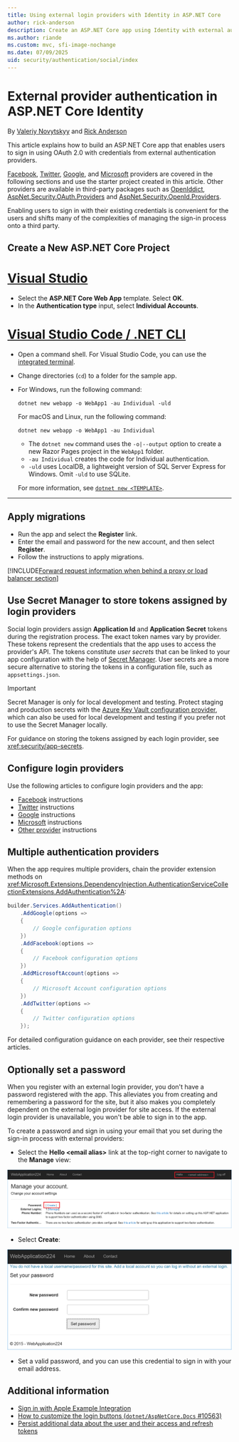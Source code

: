 ```yaml
---
title: Using external login providers with Identity in ASP.NET Core
author: rick-anderson
description: Create an ASP.NET Core app using Identity with external authentication providers such as Facebook, Twitter, Google, and Microsoft.
ms.author: riande
ms.custom: mvc, sfi-image-nochange
ms.date: 07/09/2025
uid: security/authentication/social/index
---
```

# External provider authentication in ASP.NET Core Identity

By [Valeriy Novytskyy](https://github.com/01binary) and [Rick Anderson](https://twitter.com/RickAndMSFT)

This article explains how to build an ASP.NET Core app that enables users to sign in using OAuth 2.0 with credentials from external authentication providers.

[Facebook](xref:security/authentication/facebook-logins), [Twitter](xref:security/authentication/twitter-logins), [Google](xref:security/authentication/google-logins), and [Microsoft](xref:security/authentication/microsoft-logins) providers are covered in the following sections and use the starter project created in this article. Other providers are available in third-party packages such as [OpenIddict](https://documentation.openiddict.com/integrations/web-providers), [AspNet.Security.OAuth.Providers](https://github.com/aspnet-contrib/AspNet.Security.OAuth.Providers) and [AspNet.Security.OpenId.Providers](https://github.com/aspnet-contrib/AspNet.Security.OpenId.Providers).

Enabling users to sign in with their existing credentials is convenient for the users and shifts many of the complexities of managing the sign-in process onto a third party.

## Create a New ASP.NET Core Project

# [Visual Studio](#tab/visual-studio)

* Select the **ASP.NET Core Web App** template. Select **OK**.
* In the **Authentication type** input,  select  **Individual Accounts**.

# [Visual Studio Code / .NET CLI](#tab/visual-studio-code+net-cli)

* Open a command shell. For Visual Studio Code, you can use the [integrated terminal](https://code.visualstudio.com/docs/editor/integrated-terminal).

* Change directories (`cd`) to a folder for the sample app.

* For Windows, run the following command:

  ```dotnetcli
  dotnet new webapp -o WebApp1 -au Individual -uld
  ```

  For macOS and Linux, run the following command:

  ```dotnetcli
  dotnet new webapp -o WebApp1 -au Individual
  ```

  * The `dotnet new` command uses the `-o|--output` option to create a new Razor Pages project in the `WebApp1` folder.
  * `-au Individual` creates the code for Individual authentication.
  * `-uld` uses LocalDB, a lightweight version of SQL Server Express for Windows. Omit `-uld` to use SQLite.

  For more information, see [`dotnet new <TEMPLATE>`](/dotnet/core/tools/dotnet-new).

---

## Apply migrations

* Run the app and select the **Register** link.
* Enter the email and password for the new account, and then select **Register**.
* Follow the instructions to apply migrations.

[!INCLUDE[Forward request information when behind a proxy or load balancer section](includes/forwarded-headers-middleware.md)]

## Use Secret Manager to store tokens assigned by login providers

Social login providers assign **Application Id** and **Application Secret** tokens during the registration process. The exact token names vary by provider. These tokens represent the credentials that the app uses to access the provider's API. The tokens constitute *user secrets* that can be linked to your app configuration with the help of [Secret Manager](xref:security/app-secrets#secret-manager). User secrets are a more secure alternative to storing the tokens in a configuration file, such as `appsettings.json`.

> [!IMPORTANT]
> Secret Manager is only for local development and testing. Protect staging and production secrets with the [Azure Key Vault configuration provider](xref:security/key-vault-configuration), which can also be used for local development and testing if you prefer not to use the Secret Manager locally.

For guidance on storing the tokens assigned by each login provider, see <xref:security/app-secrets>.

## Configure login providers

Use the following articles to configure login providers and the app:

* [Facebook](xref:security/authentication/facebook-logins) instructions
* [Twitter](xref:security/authentication/twitter-logins) instructions
* [Google](xref:security/authentication/google-logins) instructions
* [Microsoft](xref:security/authentication/microsoft-logins) instructions
* [Other provider](xref:security/authentication/otherlogins) instructions

## Multiple authentication providers

When the app requires multiple providers, chain the provider extension methods on <xref:Microsoft.Extensions.DependencyInjection.AuthenticationServiceCollectionExtensions.AddAuthentication%2A>:

```csharp
builder.Services.AddAuthentication()
    .AddGoogle(options =>
    {
        // Google configuration options
    })
    .AddFacebook(options =>
    {
        // Facebook configuration options
    })
    .AddMicrosoftAccount(options =>
    {
        // Microsoft Account configuration options
    })
    .AddTwitter(options =>
    {
        // Twitter configuration options
    });
```

For detailed configuration guidance on each provider, see their respective articles.

## Optionally set a password

When you register with an external login provider, you don't have a password registered with the app. This alleviates you from creating and remembering a password for the site, but it also makes you completely dependent on the external login provider for site access. If the external login provider is unavailable, you won't be able to sign in to the app.

To create a password and sign in using your email that you set during the sign-in process with external providers:

* Select the **Hello &lt;email alias&gt;** link at the top-right corner to navigate to the **Manage** view:

![Web application Manage view](index/_static/pass1a.png)

* Select **Create**:

![Set your password page](index/_static/pass2a.png)

* Set a valid password, and you can use this credential to sign in with your email address.

## Additional information

* [Sign in with Apple Example Integration](https://github.com/martincostello/SignInWithAppleSample)
* [How to customize the login buttons (`dotnet/AspNetCore.Docs` #10563)](https://github.com/dotnet/AspNetCore.Docs/issues/10563)
* [Persist additional data about the user and their access and refresh tokens](xref:security/authentication/social/additional-claims)

